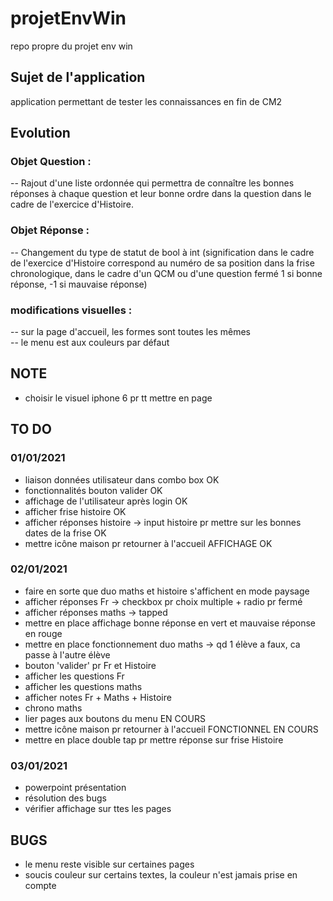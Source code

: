 # projetEnvWin
repo propre du projet env win

## Sujet de l'application
application permettant de tester les connaissances en fin de CM2

## Evolution

### Objet Question :

-- Rajout d'une liste ordonnée qui permettra de connaître les bonnes réponses à chaque question et leur bonne ordre dans la question dans le cadre de l'exercice d'Histoire.

### Objet Réponse :

-- Changement du type de statut de bool à int (signification dans le cadre de l'exercice d'Histoire correspond au numéro de sa position dans la frise chronologique, dans le cadre d'un QCM ou d'une question fermé 1 si bonne réponse, -1 si mauvaise réponse)

### modifications visuelles :
-- sur la page d'accueil, les formes sont toutes les mêmes  
-- le menu est aux couleurs par défaut


## NOTE
- choisir le visuel iphone 6 pr tt mettre en page

## TO DO
### 01/01/2021
- liaison données utilisateur dans combo box OK
- fonctionnalités bouton valider OK
- affichage de l'utilisateur après login OK
- afficher frise histoire OK
- afficher réponses histoire -> input histoire pr mettre sur les bonnes dates de la frise OK
- mettre icône maison pr retourner à l'accueil AFFICHAGE OK

### 02/01/2021
- faire en sorte que duo maths et histoire s'affichent en mode paysage
- afficher réponses Fr -> checkbox pr choix multiple + radio pr fermé
- afficher réponses maths -> tapped
- mettre en place affichage bonne réponse en vert et mauvaise réponse en rouge
- mettre en place fonctionnement duo maths -> qd 1 élève a faux, ca passe à l'autre élève
- bouton 'valider' pr Fr et Histoire
- afficher les questions Fr
- afficher les questions maths
- afficher notes Fr + Maths + Histoire
- chrono maths
- lier pages aux boutons du menu EN COURS
- mettre icône maison pr retourner à l'accueil FONCTIONNEL EN COURS
- mettre en place double tap pr mettre réponse sur frise Histoire

### 03/01/2021
- powerpoint présentation
- résolution des bugs
- vérifier affichage sur ttes les pages

## BUGS
- le menu reste visible sur certaines pages
- soucis couleur sur certains textes, la couleur n'est jamais prise en compte
